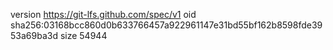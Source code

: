 version https://git-lfs.github.com/spec/v1
oid sha256:03168bcc860d0b633766457a922961147e31bd55bf162b8598fde3953a69ba3d
size 54944
